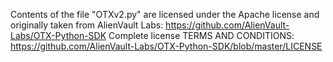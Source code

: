 Contents of the file "OTXv2.py" are licensed under the Apache license and originally taken from AlienVault Labs: https://github.com/AlienVault-Labs/OTX-Python-SDK
Complete license TERMS AND CONDITIONS: https://github.com/AlienVault-Labs/OTX-Python-SDK/blob/master/LICENSE
